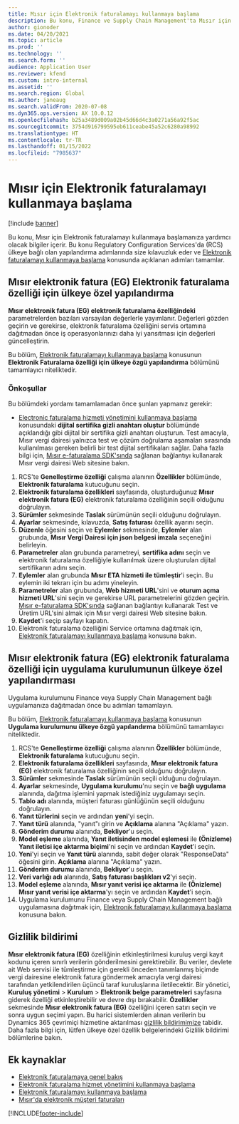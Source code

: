 ```yaml
---
title: Mısır için Elektronik faturalamayı kullanmaya başlama
description: Bu konu, Finance ve Supply Chain Management'ta Mısır için Elektronik faturalamayı kullanmaya başlamanıza yardımcı olacak bilgiler içerir.
author: gionoder
ms.date: 04/20/2021
ms.topic: article
ms.prod: ''
ms.technology: ''
ms.search.form: ''
audience: Application User
ms.reviewer: kfend
ms.custom: intro-internal
ms.assetid: ''
ms.search.region: Global
ms.author: janeaug
ms.search.validFrom: 2020-07-08
ms.dyn365.ops.version: AX 10.0.12
ms.openlocfilehash: b25a3489d009a02b45d66d4c3a0271a56a92f5ac
ms.sourcegitcommit: 3754d916799595eb611ceabe45a52c6280a98992
ms.translationtype: HT
ms.contentlocale: tr-TR
ms.lasthandoff: 01/15/2022
ms.locfileid: "7985637"
---
```

# <a name="get-started-with-electronic-invoicing-for-egypt"></a>Mısır için Elektronik faturalamayı kullanmaya başlama

[!include [banner](../includes/banner.md)]

Bu konu, Mısır için Elektronik faturalamayı kullanmaya başlamanıza yardımcı olacak bilgiler içerir. Bu konu Regulatory Configuration Services'da (RCS) ülkeye bağlı olan yapılandırma adımlarında size kılavuzluk eder ve [Elektronik faturalamayı kullanmaya başlama](e-invoicing-get-started.md) konusunda açıklanan adımları tamamlar.

## <a name="country-specific-configuration-for-egyptian-electronic-invoice-eg-electronic-invoicing-feature"></a>Mısır elektronik fatura (EG) Elektronik faturalama özelliği için ülkeye özel yapılandırma

**Mısır elektronik fatura (EG) elektronik faturalama özelliğindeki** parametrelerden bazıları varsayılan değerlerle yayımlanır. Değerleri gözden geçirin ve gerekirse, elektronik faturalama özelliğini servis ortamına dağıtmadan önce iş operasyonlarınızı daha iyi yansıtması için değerleri güncelleştirin.

Bu bölüm, [Elektronik faturalamayı kullanmaya başlama](e-invoicing-get-started.md) konusunun **Elektronik Faturalama özelliği için ülkeye özgü yapılandırma** bölümünü tamamlayıcı niteliktedir.

### <a name="prerequisites"></a>Önkoşullar

Bu bölümdeki yordamı tamamlamadan önce şunları yapmanız gerekir:

- [Electronic faturalama hizmeti yönetimini kullanmaya başlama](e-invoicing-get-started-service-administration.md) konusundaki **dijital sertifika gizli anahtarı oluştur** bölümünde açıklandığı gibi dijital bir sertifika gizli anahtarı oluşturun. Test amacıyla, Mısır vergi dairesi yalnızca test ve çözüm doğrulama aşamaları sırasında kullanılması gereken belirli bir test dijital sertifikaları sağlar. Daha fazla bilgi için, [Mısır e-faturalama SDK'sında](https://sdk.sit.invoicing.eta.gov.eg/faq/) sağlanan bağlantıyı kullanarak Mısır vergi dairesi Web sitesine bakın.

1. RCS'te **Genelleştirme özelliği** çalışma alanının **Özellikler** bölümünde, **Elektronik faturalama** kutucuğunu seçin.
2. **Elektronik faturalama özellikleri** sayfasında, oluşturduğunuz **Mısır elektronik fatura (EG)** elektronik faturalama özelliğinin seçili olduğunu doğrulayın.
3. **Sürümler** sekmesinde **Taslak** sürümünün seçili olduğunu doğrulayın.
4. **Ayarlar** sekmesinde, kılavuzda, **Satış faturası** özellik ayarını seçin.
5. **Düzenle** öğesini seçin ve **Eylemler** sekmesinde, **Eylemler** alan grubunda, **Mısır Vergi Dairesi için json belgesi imzala** seçeneğini belirleyin.
6. **Parametreler** alan grubunda parametreyi, **sertifika adını** seçin ve elektronik faturalama özelliğiyle kullanılmak üzere oluşturulan dijital sertifikanın adını seçin.
7. **Eylemler** alan grubunda **Mısır ETA hizmeti ile tümleştir**'i seçin. Bu eylemin iki tekrarı için bu adımı yineleyin.
8. **Parametreler** alan grubunda, **Web hizmeti URL**'sini ve **oturum açma hizmeti URL**'sini seçin ve gerekirse URL parametrelerini gözden geçirin. [Mısır e-faturalama SDK'sında](https://sdk.sit.invoicing.eta.gov.eg/faq/) sağlanan bağlantıyı kullanarak Test ve Üretim URL'sini almak için Mısır vergi dairesi Web sitesine bakın.
9. **Kaydet**'i seçip sayfayı kapatın.
10. Elektronik faturalama özelliğini Service ortamına dağıtmak için, [Elektronik faturalamayı kullanmaya başlama](e-invoicing-get-started.md) konusuna bakın.

## <a name="country-specific-configuration-of-the-application-setup-for-the-egyptian-electronic-invoice-eg-electronic-invoicing-feature"></a>Mısır elektronik fatura (EG) elektronik faturalama özelliği için uygulama kurulumunun ülkeye özel yapılandırması

Uygulama kurulumunu Finance veya Supply Chain Management bağlı uygulamanıza dağıtmadan önce bu adımları tamamlayın.

Bu bölüm, [Elektronik faturalamayı kullanmaya başlama](e-invoicing-get-started.md) konusunun **Uygulama kurulumunu ülkeye özgü yapılandırma** bölümünü tamamlayıcı niteliktedir.

1. RCS'te **Genelleştirme özelliği** çalışma alanının **Özellikler** bölümünde, **Elektronik faturalama** kutucuğunu seçin.
2. **Elektronik faturalama özellikleri** sayfasında, **Mısır elektronik fatura (EG)** elektronik faturalama özelliğinin seçili olduğunu doğrulayın.
3. **Sürümler** sekmesinde **Taslak** sürümünün seçili olduğunu doğrulayın.
4. **Ayarlar** sekmesinde, **Uygulama kurulumu**'nu seçin ve **bağlı uygulama** alanında, dağıtma işlemini yapmak istediğiniz uygulamayı seçin.
5. **Tablo adı** alanında, müşteri faturası günlüğünün seçili olduğunu doğrulayın.
6. **Yanıt türlerini** seçin ve ardından **yeni**'yi seçin.
7. **Yanıt türü** alanında, "yanıt"ı girin ve **Açıklama** alanına "Açıklama" yazın.
8. **Gönderim durumu** alanında, **Bekliyor**'u seçin.
9. **Model eşleme** alanında, **Yanıt iletisinden model eşlemesi** ile **(Önizleme) Yanıt iletisi içe aktarma biçimi**'ni seçin ve ardından **Kaydet**'i seçin.
10. **Yeni**'yi seçin ve **Yanıt türü** alanında, sabit değer olarak "ResponseData" öğesini girin. **Açıklama** alanına "Açıklama" yazın.
11. **Gönderim durumu** alanında, **Bekliyor**'u seçin.
12. **Veri varlığı adı** alanında, **Satış faturası başlıkları v2**'yi seçin.
13. **Model eşleme** alanında, **Mısır yanıt verisi içe aktarma** ile **(Önizleme) Mısır yanıt verisi içe aktarma**'yı seçin ve ardından **Kaydet**'i seçin.
14. Uygulama kurulumunu Finance veya Supply Chain Management bağlı uygulamasına dağıtmak için, [Elektronik faturalamayı kullanmaya başlama](e-invoicing-get-started.md) konusuna bakın.

## <a name="privacy-notice"></a>Gizlilik bildirimi

**Mısır elektronik fatura (EG)** özelliğinin etkinleştirilmesi kuruluş vergi kayıt kodunu içeren sınırlı verilerin gönderilmesini gerektirebilir. Bu veriler, devlete ait Web servisi ile tümleştirme için gerekli önceden tanımlanmış biçimde vergi dairesine elektronik fatura göndermek amacıyla vergi dairesi tarafından yetkilendirilen üçüncü taraf kuruluşlarına iletilecektir. Bir yönetici, **Kuruluş yönetimi** >  **Kurulum** > **Elektronik belge parametreleri** sayfasına giderek özelliği etkinleştirebilir ve devre dışı bırakabilir. **Özellikler** sekmesinde **Mısır elektronik fatura (EG)** özelliğini içeren satırı seçin ve sonra uygun seçimi yapın. Bu harici sistemlerden alınan verilerin bu Dynamics 365 çevrimiçi hizmetine aktarılması [gizlilik bildirimimize](https://go.microsoft.com/fwlink/?LinkId=512132) tabidir. Daha fazla bilgi için, lütfen ülkeye özel özellik belgelerindeki Gizlilik bildirimi bölümlerine bakın.

## <a name="additional-resources"></a>Ek kaynaklar

- [Elektronik faturalamaya genel bakış](e-invoicing-service-overview.md)
- [Elektronik faturalama hizmet yönetimini kullanmaya başlama](e-invoicing-get-started-service-administration.md)
- [Elektronik faturalamayı kullanmaya başlama](e-invoicing-get-started.md)
- [Mısır'da elektronik müşteri faturaları](emea-egy-e-invoices.md)


[!INCLUDE[footer-include](../../includes/footer-banner.md)]
